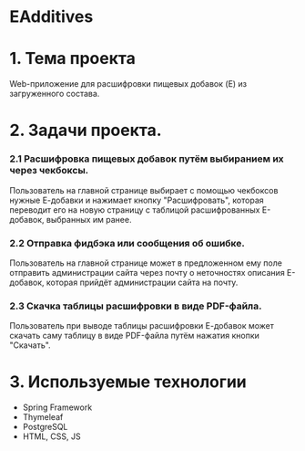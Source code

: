# EAdditives

# 1. Тема проекта
Web-приложение для расшифровки пищевых добавок (E) из загруженного состава.

# 2. Задачи проекта.

### 2.1 Расшифровка пищевых добавок путём выбиранием их через чекбоксы.
Пользователь на главной странице выбирает с помощью чекбоксов нужные Е-добавки и нажимает кнопку "Расшифровать", которая переводит его на новую страницу с таблицой расшифрованных Е-добавок, выбранных им ранее.

### 2.2 Отправка фидбэка или сообщения об ошибке.
Пользователь на главной странице может в предложенном ему поле отправить администрации сайта через почту о неточностях описания Е-добавок, которая прийдёт администрации сайта на почту.

### 2.3 Скачка таблицы расшифровки в виде PDF-файла.
Пользователь при выводе таблицы расшифровки Е-добавок может скачать саму таблицу в виде PDF-файла путём нажатия кнопки "Скачать". 

# 3. Используемые технологии
- Spring Framework
- Thymeleaf
- PostgreSQL
- HTML, CSS, JS
